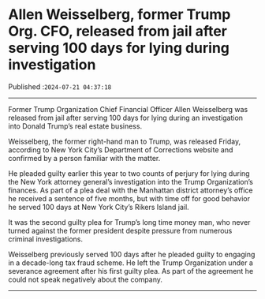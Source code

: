 # Allen Weisselberg, former Trump Org. CFO, released from jail after serving 100 days for lying during investigation

Published :`2024-07-21 04:37:18`

---

Former Trump Organization Chief Financial Officer Allen Weisselberg was released from jail after serving 100 days for lying during an investigation into Donald Trump’s real estate business.

Weisselberg, the former right-hand man to Trump, was released Friday, according to New York City’s Department of Corrections website and confirmed by a person familiar with the matter.

He pleaded guilty earlier this year to two counts of perjury for lying during the New York attorney general’s investigation into the Trump Organization’s finances. As part of a plea deal with the Manhattan district attorney’s office he received a sentence of five months, but with time off for good behavior he served 100 days at New York City’s Rikers Island jail.

It was the second guilty plea for Trump’s long time money man, who never turned against the former president despite pressure from numerous criminal investigations.

Weisselberg previously served 100 days after he pleaded guilty to engaging in a decade-long tax fraud scheme. He left the Trump Organization under a severance agreement after his first guilty plea. As part of the agreement he could not speak negatively about the company.

---

